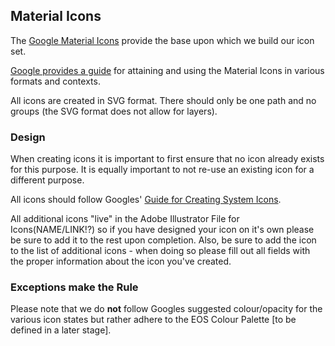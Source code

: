 ## Material Icons

The [Google Material Icons](https://material.io/icons/) provide the base upon which we build our icon set. 

[Google provides a guide](http://google.github.io/material-design-icons/) for attaining and using the Material Icons in various formats and contexts.

All icons are created in SVG format. There should only be one path and no groups (the SVG format does not allow for layers).


### Design

When creating icons it is important to first ensure that no icon already exists for this purpose. It is equally important to not re-use an existing icon for a different purpose.

All icons should follow Googles' [Guide for Creating System Icons](https://material.io/guidelines/style/icons.html#icons-system-icons).

All additional icons "live" in the Adobe Illustrator File for Icons(NAME/LINK!?) so if you have designed your icon on it's own please be sure to add it to the rest upon completion. Also, be sure to add the icon to the list of additional icons - when doing so please fill out all fields with the proper information about the icon you've created.

### Exceptions make the Rule

Please note that we do **not** follow Googles suggested colour/opacity for the various icon states but rather adhere to the EOS Colour Palette [to be defined in a later stage].





